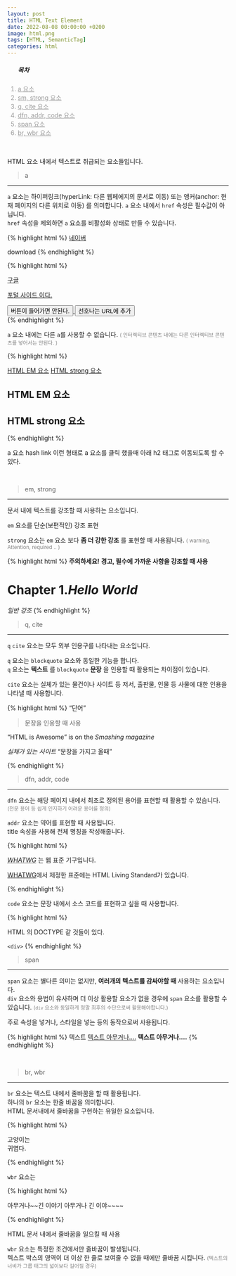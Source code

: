 ```yaml
---
layout: post
title: HTML Text Element
date: 2022-08-08 00:00:00 +0200
image: html.png
tags: [HTML, SemanticTag]
categories: html
---
```


<nav>
    <ol>
        <h5>목차</h5>
        <li style="color: #9b9b9b">
            <a href="#a" style="color: #9b9b9b;">a 요소</a>
        </li> 
        <li style="color: #9b9b9b">
            <a href="#em" style="color: #9b9b9b">sm, strong 요소</a>
        </li> 
        <li style="color: #9b9b9b">
            <a href="#q" style="color: #9b9b9b">q, cite  요소</a>
        </li> 
        <li style="color: #9b9b9b">
            <a href="#dfn" style="color: #9b9b9b">dfn, addr, code 요소</a>
        </li> 
        <li style="color: #9b9b9b">
            <a href="#span" style="color: #9b9b9b">span 요소</a>
        </li> 
        <li style="color: #9b9b9b">
            <a href="#br" style="color: #9b9b9b">br, wbr 요소</a>
        </li>
    </ol>
</nav>

<br />

HTML 요소 내에서 텍스트로 취급되는 요소들입니다.


> <span id="a">a</span>

***

```a``` 요소는 하이퍼링크(hyperLink: 다른 웹페에지의 문서로 이동) 또는 앵커(anchor: 현재 페이지의 다른 위치로 이동) 를 의미합니다.
```a``` 요소 내에서 ```href``` 속성은 필수값이 아닙니다.        
```href``` 속성을 제외하면 ```a``` 요소를 비활성화 상태로 만들 수 있습니다.

{% highlight html %}
<a href="https://www.naver.com" target="_blank">네이버</a>
<!-- download 속성을 활용하여 리소스를 다운 받을 수 있습니다. -->
<a download>download</a>
{% endhighlight %}            

{% highlight html %}
<div>
    <a href="https://www.google.com">
        구글
        <p>포털 사이드 이다.</p>
        <!-- 이런 형태로 a 요소 내부에는 버튼을 넣으면 안된다. HTML 규정에 어긋남. -->
        <button>버튼이 들어가면 안된다.</button>
    </a>
    <button type="button">선호나는 URL에 추가</button>
</div>
{% endhighlight %}      

```a``` 요소 내에는 다른 ```a```를 사용할 수 없습니다.
<small style="color: gray;">( 인터렉티브 콘텐츠 내에는 다른 인터렉티브 콘텐츠를 넣어서는 안된다. )</small>


{% highlight html %}
<nav>
    <a href="#html-em">HTML EM 요소</a>
    <a href="#html-strong">HTML strong 요소</a>
</nav>

<h2 id="html-em">HTML EM 요소</h2>
<h2 id="html-strong">HTML strong 요소</h2>
{% endhighlight %}

a 요소 hash link 
이런 형태로 a 요소를 클릭 했을때 아래 h2 태그로 이동되도록 할 수 있다.

<br />

> <span id="em">em, strong</span>

***

문서 내에 텍스트를 강조할 때 사용하는 요소입니다.

```em``` 요소를 단순(보편적인) 강조 표현       

```strong``` 요소는 ```em``` 요소 보다 **좀 더 강한 강조** 를 표현할 때 사용됩니다.
<small style="color: gray;">( warning, Attention, required .. )</small>

{% highlight html %}
<strong>주의하세요!</strong>
<strong>경고, 필수에 가까운 사항을 강조할 때 사용</strong>
<h1>Chapter 1.<em>Hello World</em></h1>
<em>일반 강조</em>
{% endhighlight %}

<br />

> <span id="q">q, cite</span>

***

```q``` ```cite``` 요소는 모두 외부 인용구를 나타내는 요소입니다. 

```q``` 요소는 ```blockquote``` 요소와 동일한 기능을 합니다.       
```q``` 요소는 **텍스트** 를 ```blockquote``` **문장** 을 인용할 때 활용되는 차이점이 있습니다.


```cite``` 요소는 실체가 있는 물건이나 사이트 등 저서, 출판물, 인물 등 사물에 대한 인용을 나타낼 때 사용합니다.  

{% highlight html %}
<q>단어</q>
<blockquote>문장을 인용할 때 사용</blockquote>
<p><q>HTML is Awesome</q> is on the <cite>Smashing magazine</cite></p>
<p><cite>실체가 있는 사이트</cite> <q>문장을 가지고 올때</q></p>
{% endhighlight %}

<br />

> <span id="dfn">dfn, addr, code</span>

***

```dfn``` 요소는 해당 페이지 내에서 최초로 정의된 용어를 표현할 때 활용할 수 있습니다.      
<small style="color: gray;">(전문 용어 등 쉽게 인지하기 어려운 용어를 정의)</small>

```addr``` 요소는 약어를 표현할 때 사용됩니다.  
title 속성을 사용해 전체 명칭을 작성해줍니다.

{% highlight html %}
<p>
    <dfn id="whatwg">
        <abbr title="Web Hypertext Application">WHATWG</abbr>
    </dfn>는 웹 표준 기구입니다.
</p>
<p>
    <a href="#whatwg">WHATWG</a>에서 제정한 표준에는 HTML Living Standard가 있습니다.
</p>
{% endhighlight %}

<br />

```code``` 요소는 문장 내에서 소스 코드를 표현하고 싶을 때 사용합니다.

{% highlight html %}
<p>
    HTML 의 DOCTYPE <code><!DOCTYPE HTML></code> 같 것들이 있다.
</p>
<code>&lt;div&gt;</code>
{% endhighlight %}

<br />

> <span id="span">span</span>

***

```span``` 요소는 별다른 의미는 없지만, **여러개의 텍스트를 감싸야할 때** 사용하는 요소입니다.       
```div``` 요소와 용법이 유사하며 더 이상 활용할 요소가 없을 경우에 ```span``` 요소를 활용할 수 있습니다.
<small style="color: gray;">(```div``` 요소와 동일하게 정말 최후의 수단으로써 활용해야합니다.)</small>      

주로 속성을 넣거나, 스타일을 넣는 등의 동작으로써 사용됩니다.

{% highlight html %}
<span>텍스트</span>
<span lang="ko-KR" class="txt-korean">
    <a href="#">텍스트 아무거나....</a>
    <strong>텍스트 아무거나....</strong>
</span>
{% endhighlight %}      

<br />

> <span id="br">br, wbr</span>

***

```br``` 요소는 텍스트 내에서 줄바꿈을 할 때 활용됩니다.        
하나의 ```br``` 요소는 한줄 바꿈을 의미합니다.      
HTML 문서내에서 줄바꿈을 구현하는 유일한 요소입니다. 

{% highlight html %}
<p>
    고양이는 <br /> <!-- 2 줄 -->
    귀엽다.
</p>
{% endhighlight %}


```wbr``` 요소는 

{% highlight html %}
<p>
    <!-- css: word-break: keep-all 과 비슷한 동작 -->
    아무거나~~긴 이야기 <wbr /> 아무거나 긴 이야~~~~
</p> 
{% endhighlight %}

HTML 문서 내에서 줄바꿈을 일으킬 때 사용

```wbr``` 요소는 특정한 조건에서만 줄바꿈이 발생됩니다.     
텍스트 박스의 영역이 더 이상 한 줄로 보여줄 수 없을 때에만 줄바꿈 시킵니다.
<small style="color: gray;">(텍스트의 너비가 그룹 태그의 넓이보다 길어질 경우)</small>

<br />
